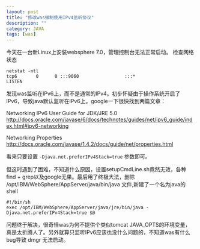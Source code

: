 ```yaml
---
layout: post
title: "修改was强制使用IPv4监听协议"
description: ""
category: JAVA
tags: [was]
---
```

今天在一台新Linux上安装websphere 7.0，管理控制台无法正常启动。 
检查网络状态
	
	netstat -ntl  
	tcp6       0      0 :::9060                 :::*                    LISTEN  

发现was监听在IPv6上，而不是通常的IPv4。初步怀疑由于操作系统开启了IPv6，导致java默认监听在IPv6上。google一下很快找到两篇文章： 

Networking IPv6 User Guide for JDK/JRE 5.0
<http://docs.oracle.com/javase/6/docs/technotes/guides/net/ipv6_guide/index.html#ipv6-networking>

Networking Properties 
<http://docs.oracle.com/javase/1.4.2/docs/guide/net/properties.html>

看来只要设置 `-Djava.net.preferIPv4Stack=true` 参数即可。 

但这时遇到了困难，不知道什么原因，设置setupCmdLine.sh竟然无效，各种find + grep以及google无果。最后用了终极大法，删除 /opt/IBM/WebSphere/AppServer/java/bin/java 文件,新建了一个名为java的shell 

	#!/bin/sh  
	exec /opt/IBM/WebSphere/AppServer/java/jre/bin/java -Djava.net.preferIPv4Stack=true $@  

问题终于解决，很奇怪was为何不提供个类似tomcat JAVA_OPTS的环境变量，真是太折腾人了。另外就算只监听IPv6应该也没什么问题的，不知道was有什么bug导致 dmgr 无法启动。
